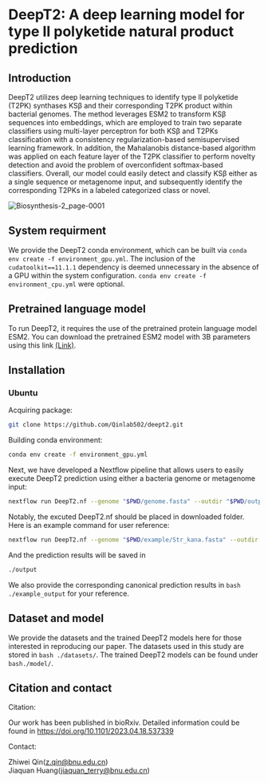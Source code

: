 # DeepT2: A deep learning model for type II polyketide natural product prediction
## Introduction 
DeepT2 utilizes deep learning techniques to identify type II polyketide (T2PK) synthases KSβ and their corresponding T2PK product within bacterial genomes. The method leverages ESM2 to transform KSβ sequences into embeddings, which are employed to train two separate classifiers using multi-layer perceptron for both KSβ and T2PKs classification with a consistency regularization-based semisupervised learning framework. In addition, the Mahalanobis distance-based algorithm was applied on each feature layer of the T2PK classifier to perform novelty detection and avoid the problem of overconfident softmax-based classifiers. Overall, our model could easily detect and classify KSβ either as a single sequence or metagenome input, and subsequently identify the corresponding T2PKs in a labeled categorized class or novel. 


![Biosynthesis-2_page-0001](https://github.com/Qinlab502/deept2/assets/117368489/670bb1b3-1cf7-4011-a114-f24cc47acc87)

## System requirment
We provide the DeepT2 conda environment, which can be built via ```conda env create -f environment_gpu.yml```.
The inclusion of the ```cudatoolkit==11.1.1``` dependency is deemed unnecessary in the absence of a GPU within the system configuration.
```conda env create -f environment_cpu.yml``` were optional.

## Pretrained language model
To run DeepT2, it requires the use of the pretrained protein language model ESM2. You can download the pretrained ESM2 model with 3B parameters using this link [(Link)](https://dl.fbaipublicfiles.com/fair-esm/models/esm2_t36_3B_UR50D.pt).

## Installation
### Ubuntu
Acquiring package:
```bash
git clone https://github.com/Qinlab502/deept2.git
```
Building conda environment:
```bash
conda env create -f environment_gpu.yml
```
Next, we have developed a Nextflow pipeline that allows users to easily execute DeepT2 prediction using either a bacteria genome or metagenome input:
```bash
nextflow run DeepT2.nf --genome "$PWD/genome.fasta" --outdir "$PWD/output" --prefix "Your sample"
```
Notably, the excuted DeepT2.nf should be placed in downloaded folder.\
Here is an example command for user reference:
```bash
nextflow run DeepT2.nf --genome "$PWD/example/Str_kana.fasta" --outdir "$PWD/output/Str_kana_result" --prefix "Str_kana"
```
And the prediction results will be saved in
```bash
./output
```
We also provide the corresponding canonical prediction results in ```bash ./example_output``` for your reference.
## Dataset and model
We provide the datasets and the trained DeepT2 models here for those interested in reproducing our paper. The datasets used in this study are stored in ```bash ./datasets/```. The trained DeepT2 models can be found under ```bash./model/```.

## Citation and contact
Citation:

Our work has been published in bioRxiv. Detailed information could be found in https://doi.org/10.1101/2023.04.18.537339

Contact:

Zhiwei Qin(z.qin@bnu.edu.cn)\
Jiaquan Huang(jiaquan_terry@bnu.edu.cn)
